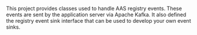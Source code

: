 This project provides classes used to handle AAS registry events. These events are sent by the application server via Apache Kafka. It also defined the registry event sink interface that can be used to develop your own event sinks.

